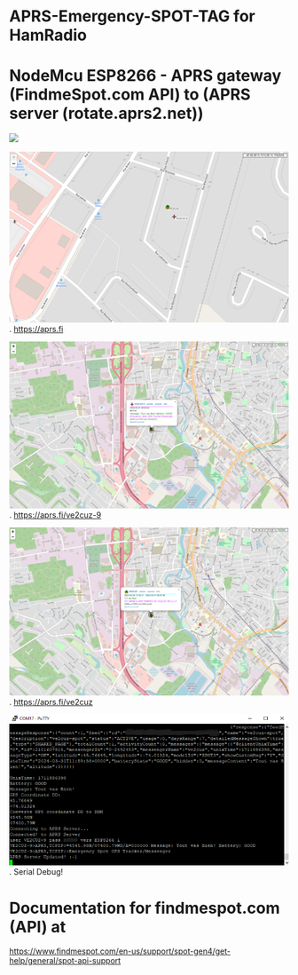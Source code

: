 # APRS-Emergency-SPOT-TAG for HamRadio
# NodeMcu ESP8266 - APRS gateway (FindmeSpot.com API) to (APRS server (rotate.aprs2.net))


![](Spot.png)

![](aprsfi-1.png).
https://aprs.fi

![](aprsfi-2.png).
https://aprs.fi/ve2cuz-9

![](aprsfi-3.png).
https://aprs.fi/ve2cuz

![](serialdebug.png).
Serial Debug!

# Documentation for findmespot.com (API) at
https://www.findmespot.com/en-us/support/spot-gen4/get-help/general/spot-api-support
